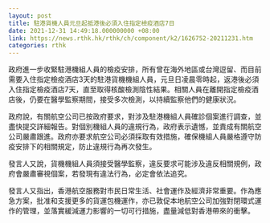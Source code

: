 ```yaml
---
layout: post
title: 駐港貨機人員元旦起抵港後必須入住指定檢疫酒店7日
date: 2021-12-31 14:49:18.000000000 +08:00
link: https://news.rthk.hk/rthk/ch/component/k2/1626752-20211231.htm
categories: rthk
---
```


政府進一步收緊駐港機組人員的檢疫安排，所有曾在海外地區或台灣逗留、而目前需要入住指定檢疫酒店3天的駐港貨機機組人員，元旦日凌晨零時起，返港後必須入住指定檢疫酒店7天，直至取得核酸檢測陰性結果。相關人員在離開指定檢疫酒店後，仍要在醫學監察期間，接受多次檢測，以持續監察他們的健康狀況。

政府說，有關航空公司已按政府要求，對涉及駐港機組人員確診個案進行調查，並盡快提交詳細報告。對個別機組人員的違規行為，政府表示遺憾，並責成有關航空公司嚴肅跟進。政府亦要求航空公司必須採取有效措施，確保機組人員嚴格遵守防疫安排下的相關規定，防止違規行為再次發生。

發言人又說，貨機機組人員須接受醫學監察，違反要求可能涉及違反相關規例，政府會嚴肅審視個案，若發現有違法行為，必定會依法追究。
 
發言人又指出，香港航空服務對市民日常生活、社會運作及經濟非常重要。作為應急方案，批准和支援更多的貨運包機運作，亦已敦促本地航空公司加強對閉環式運作的管理，並落實緩減運力影響的一切可行措施，盡量減低對香港帶來的衝擊。
